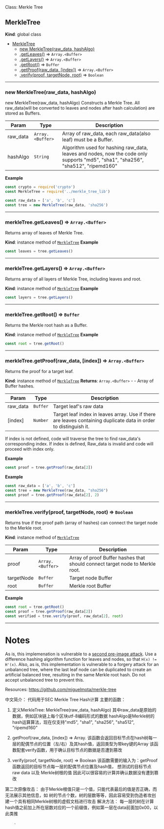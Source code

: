 Class: Merkle Tree

<a name="MerkleTree"></a>

## MerkleTree
**Kind**: global class

* [MerkleTree](#MerkleTree)
    * [new MerkleTree(raw_data, hashAlgo)](#new_MerkleTree_new)
    * [.getLeaves()](#MerkleTree+getLeaves) ⇒ <code>Array.&lt;Buffer&gt;</code>
    * [.getLayers()](#MerkleTree+getLayers) ⇒ <code>Array.&lt;Buffer&gt;</code>
    * [.getRoot()](#MerkleTree+getRoot) ⇒ <code>Buffer</code>
    * [.getProof(raw_data, [index])](#MerkleTree+getProof) ⇒ <code>Array.&lt;Buffer&gt;</code>
    * [.verify(proof, targetNode, root)](#MerkleTree+verify) ⇒ <code>Boolean</code>


* * *
<a name="new_MerkleTree_new"></a>

### new MerkleTree(raw_data, hashAlgo)
new MerkleTree(raw_data, hashAlgo)
Constructs a Merkle Tree.
All raw_data(will be converted to leaves and nodes after hash calculation) are stored as Buffers.


| Param | Type | Description |
| --- | --- | --- |
| raw_data | <code>Array.&lt;Buffer&gt;</code> | Array of raw_data, each raw_data(also leaf) must be a Buffer. |
| hashAlgo | <code>String</code> | Algorithm used for hashing raw_data, leaves and nodes, now the code only supports "md5", "sha1", "sha256", "sha512", "ripemd160" |


**Example**
```js
const crypto = require('crypto')
const MerkleTree = require('../merkle_tree_lib')

const raw_data = ['a', 'b', 'c']
const tree = new MerkleTree(raw_data, 'sha256')
```

* * *

<a name="MerkleTree+getLeaves"></a>

### merkleTree.getLeaves() ⇒ <code>Array.&lt;Buffer&gt;</code>
Returns array of leaves of Merkle Tree.

**Kind**: instance method of [<code>MerkleTree</code>](#MerkleTree)
**Example**
```js
const leaves = tree.getLeaves()
```

* * *

<a name="MerkleTree+getLayers"></a>

### merkleTree.getLayers() ⇒ <code>Array.&lt;Buffer&gt;</code>
Returns array of all layers of Merkle Tree, including leaves and root.

**Kind**: instance method of [<code>MerkleTree</code>](#MerkleTree)
**Example**
```js
const layers = tree.getLayers()
```

* * *

<a name="MerkleTree+getRoot"></a>

### merkleTree.getRoot() ⇒ <code>Buffer</code>
Returns the Merkle root hash as a Buffer.

**Kind**: instance method of [<code>MerkleTree</code>](#MerkleTree)
**Example**
```js
const root = tree.getRoot()
```

* * *

<a name="MerkleTree+getProof"></a>

### merkleTree.getProof(raw_data, [index]) ⇒ <code>Array.&lt;Buffer&gt;</code>
Returns the proof for a target leaf.

**Kind**: instance method of [<code>MerkleTree</code>](#MerkleTree)
**Returns**: <code>Array.&lt;Buffer&gt;</code> - - Array of Buffer hashes.

| Param | Type | Description |
| --- | --- | --- |
| raw_data | <code>Buffer</code> | Target leaf's raw data |
| [index] | <code>Number</code> | Target leaf index in leaves array. Use if there are leaves containing duplicate data in order to distinguish it. |

If index is not defined, code will traverse the tree to find raw_data's corresponding index. If index is defined, Raw_data is invalid and code will proceed with index only.

**Example**
```js
const proof = tree.getProof(raw_data[2])
```
**Example**
```js
const raw_data = ['a', 'b', 'c']
const tree = new MerkleTree(raw_data, "sha256")
const proof = tree.getProof(raw_data[2], 2)
```

* * *

<a name="MerkleTree+verify"></a>

### merkleTree.verify(proof, targetNode, root) ⇒ <code>Boolean</code>
Returns true if the proof path (array of hashes) can connect the target node
to the Merkle root.

**Kind**: instance method of [<code>MerkleTree</code>](#MerkleTree)

| Param | Type | Description |
| --- | --- | --- |
| proof | <code>Array.&lt;Buffer&gt;</code> | Array of proof Buffer hashes that should connect target node to Merkle root. |
| targetNode | <code>Buffer</code> | Target node Buffer |
| root | <code>Buffer</code> | Merkle root Buffer |

**Example**
```js
const root = tree.getRoot()
const proof = tree.getProof(raw_data[2])
const verified = tree.verify(proof, raw_data[2], root)
```

* * *
# Notes
As is, this implemenation is vulnerable to a [second pre-image attack](https://en.wikipedia.org/wiki/Merkle_tree#Second_preimage_attack). Use a difference hashing algorithm function for leaves and nodes, so that `H(x) != H'(x)`.
Also, as is, this implementation is vulnerable to a forgery attack for an unbalanced tree, where the last leaf node can be duplicated to create an artificial balanced tree, resulting in the same Merkle root hash. Do not accept unbalanced tree to prevent this.

Resources:
https://github.com/miguelmota/merkle-tree

	
	
	
	
	
中文简介：
代码用于SEC Merkle Tree Hash计算
主要的函数：
1.  定义MerkleTree:	MerkleTree(raw_data, hashAlgo)
	其中raw_data是原始的数据，例如区块链上每个区块utf-8编码形式的数据
	hashAlgo是Merkle树的hash运算算法，现在仅支持"md5", "sha1", "sha256", "sha512", "ripemd160"

2.  getProof(raw_data, [index]) => Array.<Buffer>
	该函数会返回目标节点在hash树每一层的配偶节点的位置（左/右）及其hash值，返回类型为带key键的Array
	该函数配套verify函数，用于确认目标节点的数据是否遭到篡改
	
3.  verify(proof, targetNode, root) => Boolean
	该函数需要的输入为：getProof函数返回的目标节点每一层的配偶节点位置及hash值， 想测试的目标节点raw data 以及 Merkle树根的值
	因此可以很容易的计算并确认数据没有遭到篡改
	
第二次原像攻击：
由于Merkle根值只是一个值，只能代表最后的值是否正确，而无法展示其他信息，如 树的节点个数，树的层数等等，因此容易受到伪造者攻创建一个具有相同Merkle树根的虚假文档进行攻击
解决方法：
每一层的树在计算hash值之前加上所在层数对应的一个前缀值，例如第一层在data前面加0x00，以此类推
	
	

		.
	
	
	
	
	
	
	
	
	
	
	